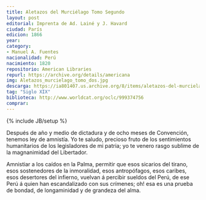 ```yaml
---
title: Aletazos del Murciélago Tomo Segundo
layout: post
editorial: Imprenta de Ad. Lainé y J. Havard
ciudad: París
edicion: 1866
year: 
category:
- Manuel A. Fuentes
nacionalidad: Perú
nacimiento: 1820
repositorio: American Libraries
repurl: https://archive.org/details/americana
img: Aletazos_murcielago_tomo_dos.jpg
descarga: https://ia801407.us.archive.org/8/items/aletazos-del-murcielago-tomo-ii-manuel-fuentes/Aletazos%20del%20Murcielago%20Tomo%20II%20-%20Manuel%20Fuentes.pdf
tag: "Siglo XIX"
biblioteca: http://www.worldcat.org/oclc/999374756
comprar: 
---
```

{% include JB/setup %}

Después de año y medio de dictadura y de ocho meses de Convención, tenemos ley de amnistía. Yo te saludo, precioso fruto de los sentimientos humanitarios de los legisladores de mi patria; yo te venero rasgo sublime de la magnanimidad del Libertador.
 
Amnistiar a los caídos en la Palma, permitir que esos sicarios del tirano, esos sostenedores de la inmoralidad, esos antropófagos, esos caribes, esos desertores del infierno, vuelvan á percibir sueldos del Perú, de ese Perú á quien han escandalizado con sus crímenes; oh! esa es una prueba de bondad, de longaminidad y de grandeza del alma.
